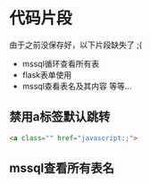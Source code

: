 # 代码片段

由于之前没保存好，以下片段缺失了 ;(  
- mssql循环查看所有表
- flask表单使用
- mssql查看表名及其内容
等等...  

## 禁用a标签默认跳转
```html
<a class="" href="javascript:;">
```
## mssql查看所有表名
```sql

```